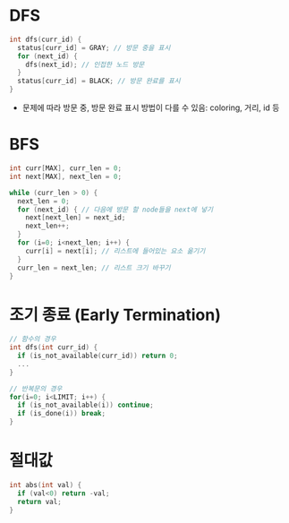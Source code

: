 # DFS
```c
int dfs(curr_id) {
  status[curr_id] = GRAY; // 방문 중을 표시
  for (next_id) {
    dfs(next_id); // 인접한 노드 방문
  }
  status[curr_id] = BLACK; // 방문 완료를 표시
}
```

- 문제에 따라 방문 중, 방문 완료 표시 방법이 다를 수 있음: coloring, 거리, id 등

# BFS
```c
int curr[MAX], curr_len = 0;
int next[MAX], next_len = 0;

while (curr_len > 0) {
  next_len = 0;
  for (next_id) { // 다음에 방문 할 node들을 next에 넣기
    next[next_len] = next_id;
    next_len++;
  }
  for (i=0; i<next_len; i++) {
    curr[i] = next[i]; // 리스트에 들어있는 요소 옮기기
  }
  curr_len = next_len; // 리스트 크기 바꾸기
}
```

# 조기 종료 (Early Termination)
```c
// 함수의 경우
int dfs(int curr_id) {
  if (is_not_available(curr_id)) return 0;
  ...
}

// 반복문의 경우
for(i=0; i<LIMIT; i++) {
  if (is_not_available(i)) continue;
  if (is_done(i)) break;
}
```

# 절대값
```c
int abs(int val) {
  if (val<0) return -val;
  return val;
}
```
